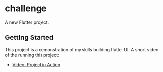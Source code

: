 # challenge

A new Flutter project.

## Getting Started

This project is a demonstration of my skills building flutter UI.
A short video of the running this project:

- [Video: Project in Action](/video-in-action/flutter-ui-so-far.mp3)

